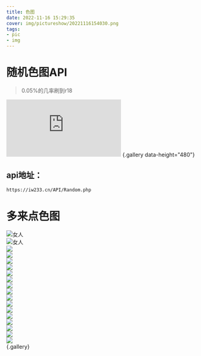 ```yaml
---
title: 色图
date: 2022-11-16 15:29:35
cover: img/pictureshow/20221116154030.png
tags:
- pic
- img
---
```

# 随机色图API
> 0.05%的几率刷到r18

![](https://iw233.cn/API/Random.php "随机色图")
{.gallery data-height="480"}
## api地址：
```bash bash
https://iw233.cn/API/Random.php
```
# 多来点色图
![](/img/pictureshow/20221116154554.png "女人")  
![](/img/pictureshow/20221116154625.png "女人")  
![](/img/pictureshow/20221116154652.png)  
![](/img/pictureshow/20221116154713.png)  
![](/img/pictureshow/20221116154721.png)  
![](/img/pictureshow/20221116154729.png)  
![](/img/pictureshow/20221116154737.png)  
![](/img/pictureshow/20221116154746.png)  
![](/img/pictureshow/20221116154914.png)  
![](/img/pictureshow/20221116154922.png)  
![](/img/pictureshow/20221116154928.png)  
![](/img/pictureshow/20221116154935.png)  
![](/img/pictureshow/20221116154945.png)  
![](/img/pictureshow/20221116154953.png)  
![](/img/pictureshow/20221116155005.png)  
![](/img/pictureshow/20221116155015.png)  
![](/img/pictureshow/20221116155023.png)  
![](/img/pictureshow/20221116155031.png)  
{.gallery}

